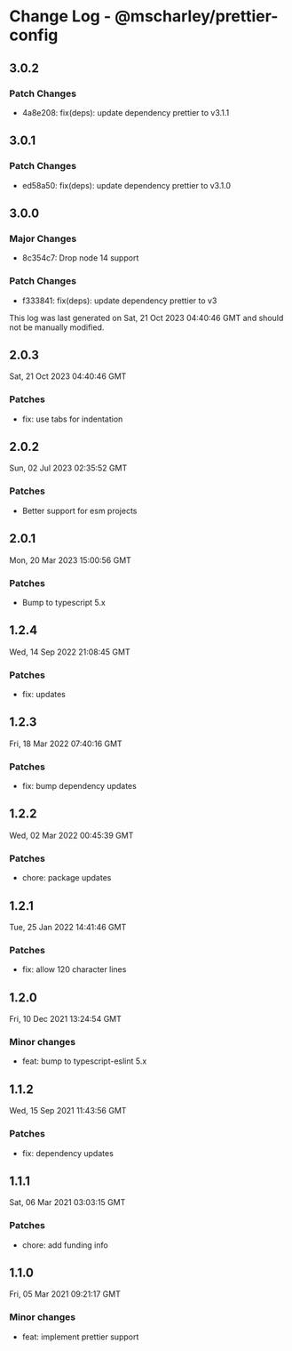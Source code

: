 # Change Log - @mscharley/prettier-config

## 3.0.2

### Patch Changes

- 4a8e208: fix(deps): update dependency prettier to v3.1.1

## 3.0.1

### Patch Changes

- ed58a50: fix(deps): update dependency prettier to v3.1.0

## 3.0.0

### Major Changes

- 8c354c7: Drop node 14 support

### Patch Changes

- f333841: fix(deps): update dependency prettier to v3

This log was last generated on Sat, 21 Oct 2023 04:40:46 GMT and should not be manually modified.

## 2.0.3

Sat, 21 Oct 2023 04:40:46 GMT

### Patches

- fix: use tabs for indentation

## 2.0.2

Sun, 02 Jul 2023 02:35:52 GMT

### Patches

- Better support for esm projects

## 2.0.1

Mon, 20 Mar 2023 15:00:56 GMT

### Patches

- Bump to typescript 5.x

## 1.2.4

Wed, 14 Sep 2022 21:08:45 GMT

### Patches

- fix: updates

## 1.2.3

Fri, 18 Mar 2022 07:40:16 GMT

### Patches

- fix: bump dependency updates

## 1.2.2

Wed, 02 Mar 2022 00:45:39 GMT

### Patches

- chore: package updates

## 1.2.1

Tue, 25 Jan 2022 14:41:46 GMT

### Patches

- fix: allow 120 character lines

## 1.2.0

Fri, 10 Dec 2021 13:24:54 GMT

### Minor changes

- feat: bump to typescript-eslint 5.x

## 1.1.2

Wed, 15 Sep 2021 11:43:56 GMT

### Patches

- fix: dependency updates

## 1.1.1

Sat, 06 Mar 2021 03:03:15 GMT

### Patches

- chore: add funding info

## 1.1.0

Fri, 05 Mar 2021 09:21:17 GMT

### Minor changes

- feat: implement prettier support
